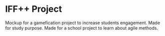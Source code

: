 # IFF++ Project

Mockup for a gamefication project to increase students engagement. Made for study purpose.
Made for a school project to learn about agile methods.
